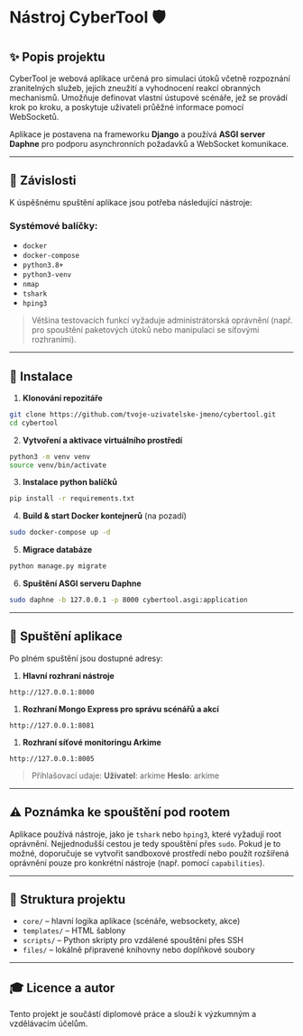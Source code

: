 # Nástroj CyberTool 🛡️

## ✨ Popis projektu

CyberTool je webová aplikace určená pro simulaci útoků včetně rozpoznání zranitelných služeb, jejich zneužití a vyhodnocení reakcí obranných mechanismů. Umožňuje definovat vlastní ústupové scénáře, jež se provádí krok po kroku, a poskytuje uživateli průěžné informace pomocí WebSocketů.

Aplikace je postavena na frameworku **Django** a používá **ASGI server Daphne** pro podporu asynchronních požadavků a WebSocket komunikace.

---

## 🚧 Závislosti

K úspěšnému spuštění aplikace jsou potřeba následující nástroje:

### Systémové balíčky:

* `docker`
* `docker-compose`
* `python3.8+`
* `python3-venv`
* `nmap`
* `tshark`
* `hping3`

> Většina testovacích funkcí vyžaduje administrátorská oprávnění (např. pro spouštění paketových útoků nebo manipulaci se síťovými rozhraními).

---

## 🔧 Instalace

1. **Klonování repozitáře**

```bash
git clone https://github.com/tvoje-uzivatelske-jmeno/cybertool.git
cd cybertool
```

2. **Vytvoření a aktivace virtuálního prostředí**

```bash
python3 -m venv venv
source venv/bin/activate
```

3. **Instalace python balíčků**

```bash
pip install -r requirements.txt
```

4. **Build & start Docker kontejnerů** (na pozadí)

```bash
sudo docker-compose up -d
```

5. **Migrace databáze**

```bash
python manage.py migrate
```

6. **Spuštění ASGI serveru Daphne**

```bash
sudo daphne -b 127.0.0.1 -p 8000 cybertool.asgi:application
```

---

## 🚀 Spuštění aplikace

Po plném spuštění jsou dostupné adresy:

1. **Hlavní rozhraní nástroje**
```
http://127.0.0.1:8000
```
1. **Rozhraní Mongo Express pro správu scénářů a akcí**
```
http://127.0.0.1:8081
```
1. **Rozhraní síťové monitoringu Arkime**
```
http://127.0.0.1:8005
```
> Přihlašovací udaje:
> **Uživatel**: arkime
> **Heslo**: arkime
---

## ⚠️ Poznámka ke spouštění pod rootem

Aplikace používá nástroje, jako je `tshark` nebo `hping3`, které vyžadují root oprávnění. Nejjednodušší cestou je tedy spouštění přes `sudo`. Pokud je to možné, doporučuje se vytvořit sandboxové prostředí nebo použít rozšířená oprávnění pouze pro konkrétní nástroje (např. pomocí `capabilities`).

---

## 📁 Struktura projektu

* `core/` – hlavní logika aplikace (scénáře, websockety, akce)
* `templates/` – HTML šablony
* `scripts/` – Python skripty pro vzdálené spouštění přes SSH
* `files/` – lokálně připravené knihovny nebo doplňkové soubory

---

## 🎓 Licence a autor

Tento projekt je součástí diplomové práce a slouží k výzkumným a vzdělávacím účelům.

